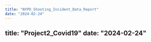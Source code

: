 ```yaml
---
title: "NYPD_Shooting_Incident_Data_Report"
date: "2024-02-24"
---
```

title: "Project2_Covid19"
date: "2024-02-24"
---
